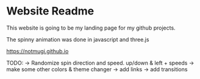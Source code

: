 # Website Readme

This website is going to be my landing page for my github projects.

The spinny animation was done in javascript and three.js

https://notmugi.github.io


TODO:
-> Randomize spin direction and speed. up/down & left + speeds
-> make some other colors & theme changer
-> add links
-> add transitions
